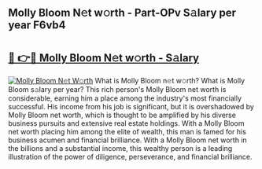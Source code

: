 ## Molly Bloom N𝚎t w𝚘rth - Part-OPv S𝚊lary per year F6vb4

# <h2><a href="http://gc1jyg.nevu.top/?p=Molly+Bloom">🔗 👉🔴 Molly Bloom N𝚎t w𝚘rth - S𝚊lary</a></h2>

[![Molly Bloom N𝚎t W𝚘rth](https://i.imgur.com/Oavwk0R.jpeg)](http://gc1jyg.nevu.top/?p=Molly+Bloom)
What is Molly Bloom n𝚎t w𝚘rth? What is Molly Bloom s𝚊lary per year?
This rich person's Molly Bloom net worth is considerable, earning him a place among the industry's most financially successful. His income from his job is significant, but it is overshadowed by Molly Bloom net worth, which is thought to be amplified by his diverse business pursuits and extensive real estate holdings. With a Molly Bloom net worth placing him among the elite of wealth, this man is famed for his business acumen and financial brilliance. With a Molly Bloom net worth in the billions and a substantial income, this wealthy person is a leading illustration of the power of diligence, perseverance, and financial brilliance.
